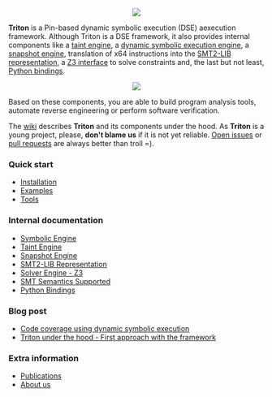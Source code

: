 <p align="center"><img src="http://shell-storm.org/files/triton_logo_1.png"/></p>

**Triton** is a Pin-based dynamic symbolic execution (DSE) aexecution framework. Although Triton is a DSE framework, it also
provides internal components like a
[taint engine](http://triton.quarkslab.com/documentation/taintEngine/), a
[dynamic symbolic execution engine](http://triton.quarkslab.com/documentation/symbolicEngine/), a
[snapshot engine](http://triton.quarkslab.com/documentation/snapshotEngine/), translation of x64
instructions into the [SMT2-LIB representation](http://triton.quarkslab.com/documentation/smt2lib-representation/),
a [Z3 interface](http://triton.quarkslab.com/documentation/solverEngine/) to solve constraints 
and, the last but not least, [Python bindings](http://triton.quarkslab.com/documentation/api/triton-methods/).

<p align="center"><img src="http://shell-storm.org/files/triton_archi_3.svg"/></p>

Based on these components, you are able to build program analysis tools, automate reverse engineering
or perform software verification.

The [wiki](http://triton.quarkslab.com/documentation/) describes **Triton** and its components under the hood. As **Triton** is a young project,
please, **don't blame us** if it is not yet reliable. [Open issues](https://github.com/JonathanSalwan/Triton/issues) or
[pull requests](https://github.com/JonathanSalwan/Triton/pulls) are always better than troll =).

### Quick start

* [Installation](http://triton.quarkslab.com/documentation/installation/)
* [Examples](http://triton.quarkslab.com/documentation/examples/)
* [Tools](http://triton.quarkslab.com/documentation/tools/)

### Internal documentation

* [Symbolic Engine](http://triton.quarkslab.com/documentation/symbolicEngine/)
* [Taint Engine](http://triton.quarkslab.com/documentation/taintEngine/)
* [Snapshot Engine](http://triton.quarkslab.com/documentation/snapshotEngine/)
* [SMT2-LIB Representation](http://triton.quarkslab.com/documentation/smt2lib-representation/)
* [Solver Engine - Z3](http://triton.quarkslab.com/documentation/solverEngine/)
* [SMT Semantics Supported](http://triton.quarkslab.com/documentation/smt-semantics-supported/)
* [Python Bindings](http://triton.quarkslab.com/documentation/api/triton-methods/)

### Blog post

* [Code coverage using dynamic symbolic execution](http://triton.quarkslab.com/blog/Code-coverage-using-dynamic-symbolic-execution/)
* [Triton under the hood - First approach with the framework](http://triton.quarkslab.com/blog/first-approach-with-the-framework/)

### Extra information

* [Publications](http://triton.quarkslab.com/documentation/#presentations)
* [About us](http://triton.quarkslab.com/about/)

